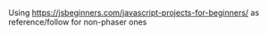 Using https://jsbeginners.com/javascript-projects-for-beginners/ as reference/follow for non-phaser ones
